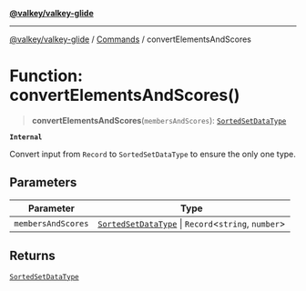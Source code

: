 [**@valkey/valkey-glide**](../../README.md)

***

[@valkey/valkey-glide](../../modules.md) / [Commands](../README.md) / convertElementsAndScores

# Function: convertElementsAndScores()

> **convertElementsAndScores**(`membersAndScores`): [`SortedSetDataType`](../../BaseClient/type-aliases/SortedSetDataType.md)

**`Internal`**

Convert input from `Record` to `SortedSetDataType` to ensure the only one type.

## Parameters

| Parameter | Type |
| ------ | ------ |
| `membersAndScores` | [`SortedSetDataType`](../../BaseClient/type-aliases/SortedSetDataType.md) \| `Record`\<`string`, `number`\> |

## Returns

[`SortedSetDataType`](../../BaseClient/type-aliases/SortedSetDataType.md)
